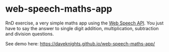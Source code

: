 # web-speech-maths-app
RnD exercise, a very simple maths app using the [Web Speech API](https://developer.mozilla.org/en-US/docs/Web/API/Web_Speech_API/Using_the_Web_Speech_API).
You just have to say the answer to single digit addition, multiplication, subtraction and division questions.

See demo here: https://daveknights.github.io/web-speech-maths-app/

